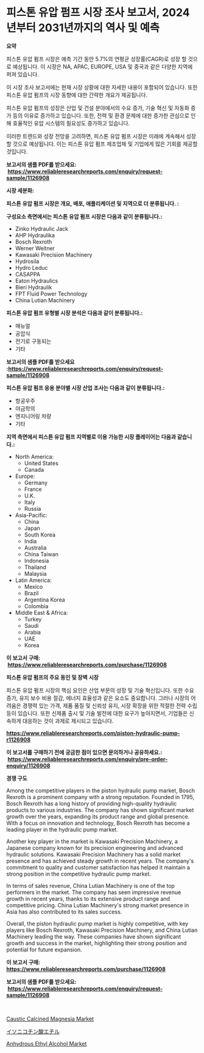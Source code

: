<p><h1>피스톤 유압 펌프 시장 조사 보고서, 2024년부터 2031년까지의 역사 및 예측</h1></p><p><strong>요약</strong></p>
<p><p>피스톤 유압 펌프 시장은 예측 기간 동안 5.7%의 연평균 성장률(CAGR)로 성장 할 것으로 예상됩니다. 이 시장은 NA, APAC, EUROPE, USA 및 중국과 같은 다양한 지역에 퍼져 있습니다.</p><p>이 시장 조사 보고서에는 현재 시장 상황에 대한 자세한 내용이 포함되어 있습니다. 또한 피스톤 유압 펌프의 시장 동향에 대한 간략한 개요가 제공됩니다.</p><p>피스톤 유압 펌프의 성장은 산업 및 건설 분야에서의 수요 증가, 기술 혁신 및 자동화 증가 등의 이유로 증가하고 있습니다. 또한, 전력 및 환경 문제에 대한 증가한 관심으로 인해 효율적인 유압 시스템의 필요성도 증가하고 있습니다.</p><p>이러한 트렌드와 성장 전망을 고려하면, 피스톤 유압 펌프 시장은 미래에 계속해서 성장할 것으로 예상됩니다. 이는 피스톤 유압 펌프 제조업체 및 기업에게 많은 기회를 제공할 것입니다.</p></p>
<p><strong>보고서의 샘플 PDF를 받으세요: &nbsp;<a href="https://www.reliableresearchreports.com/enquiry/request-sample/1126908">https://www.reliableresearchreports.com/enquiry/request-sample/1126908</a></strong></p>
<p><strong>시장 세분화:</strong></p>
<p><strong> 피스톤 유압 펌프 시장은 개요, 배포, 애플리케이션 및 지역으로 더 분류됩니다. :</strong></p>
<p><strong>구성요소 측면에서는 피스톤 유압 펌프 시장은 다음과 같이 분류됩니다.:</strong></p>
<p><ul><li>Zinko Hydraulic Jack</li><li>AHP Hydraulika</li><li>Bosch Rexroth</li><li>Werner Weitner</li><li>Kawasaki Precision Machinery</li><li>Hydrosila</li><li>Hydro Leduc</li><li>CASAPPA</li><li>Eaton Hydraulics</li><li>Bieri Hydraulik</li><li>FPT Fluid Power Technology</li><li>China Lutian Machinery</li></ul></p>
<p><strong> 피스톤 유압 펌프 유형별 시장 분석은 다음과 같이 분류됩니다.:</strong></p>
<p><ul><li>매뉴얼</li><li>공압식</li><li>전기로 구동되는</li><li>기타</li></ul></p>
<p><strong>보고서의 샘플 PDF를 받으세요 :<a href="https://www.reliableresearchreports.com/enquiry/request-sample/1126908">https://www.reliableresearchreports.com/enquiry/request-sample/1126908</a></strong></p>
<p><strong> 피스톤 유압 펌프 응용 분야별 시장 산업 조사는 다음과 같이 분류됩니다.:</strong></p>
<p><ul><li>항공우주</li><li>야금학의</li><li>엔지니어링 차량</li><li>기타</li></ul></p>
<p><strong>지역 측면에서 피스톤 유압 펌프 지역별로 이용 가능한 시장 플레이어는 다음과 같습니다.:</strong></p>
<p><ul>
    <li>
        North America:
        <ul>
            <li>United States</li>
            <li>Canada</li>
        </ul>
    </li>
    <li>
        Europe:
        <ul>
            <li>Germany</li>
            <li>France</li>
            <li>U.K.</li>
            <li>Italy</li>
            <li>Russia</li>
        </ul>
    </li>
    <li>
        Asia-Pacific:
        <ul>
            <li>China</li>
            <li>Japan</li>
            <li>South Korea</li>
            <li>India</li>
            <li>Australia</li>
            <li>China Taiwan</li>
            <li>Indonesia</li>
            <li>Thailand</li>
            <li>Malaysia</li>
        </ul>
    </li>
    <li>
        Latin America:
        <ul>
            <li>Mexico</li>
            <li>Brazil</li>
            <li>Argentina Korea</li>
            <li>Colombia</li>
        </ul>
    </li>
    <li>
        Middle East & Africa:
        <ul>
            <li>Turkey</li>
            <li>Saudi</li>
            <li>Arabia</li>
            <li>UAE</li>
            <li>Korea</li>
        </ul>
    </li>
    </ul></p>
<p><strong>이 보고서 구매: &nbsp;<a href="https://www.reliableresearchreports.com/purchase/1126908">https://www.reliableresearchreports.com/purchase/1126908</a></strong></p>
<p><strong>피스톤 유압 펌프의 주요 동인 및 장벽 시장</strong></p>
<p><p>피스톤 유압 펌프 시장의 핵심 요인은 산업 부문의 성장 및 기술 혁신입니다. 또한 수요 증가, 유지 보수 비용 절감, 에너지 효율성과 같은 요소도 중요합니다. 그러나 시장의 어려움은 경쟁력 있는 가격, 제품 품질 및 신뢰성 유지, 시장 확장을 위한 적절한 전략 수립 등이 있습니다. 또한 신제품 출시 및 기술 발전에 대한 요구가 높아지면서, 기업들은 신속하게 대응하는 것이 과제로 제시되고 있습니다.</p></p>
<p><strong><a href="https://www.reliableresearchreports.com/piston-hydraulic-pump-r1126908">https://www.reliableresearchreports.com/piston-hydraulic-pump-r1126908</a></strong></p>
<p><strong>이 보고서를 구매하기 전에 궁금한 점이 있으면 문의하거나 공유하세요.: &nbsp;<a href="https://www.reliableresearchreports.com/enquiry/pre-order-enquiry/1126908">https://www.reliableresearchreports.com/enquiry/pre-order-enquiry/1126908</a></strong></p>
<p><strong>경쟁 구도</strong></p>
<p><p>Among the competitive players in the piston hydraulic pump market, Bosch Rexroth is a prominent company with a strong reputation. Founded in 1795, Bosch Rexroth has a long history of providing high-quality hydraulic products to various industries. The company has shown significant market growth over the years, expanding its product range and global presence. With a focus on innovation and technology, Bosch Rexroth has become a leading player in the hydraulic pump market.</p><p>Another key player in the market is Kawasaki Precision Machinery, a Japanese company known for its precision engineering and advanced hydraulic solutions. Kawasaki Precision Machinery has a solid market presence and has achieved steady growth in recent years. The company's commitment to quality and customer satisfaction has helped it maintain a strong position in the competitive hydraulic pump market.</p><p>In terms of sales revenue, China Lutian Machinery is one of the top performers in the market. The company has seen impressive revenue growth in recent years, thanks to its extensive product range and competitive pricing. China Lutian Machinery's strong market presence in Asia has also contributed to its sales success.</p><p>Overall, the piston hydraulic pump market is highly competitive, with key players like Bosch Rexroth, Kawasaki Precision Machinery, and China Lutian Machinery leading the way. These companies have shown significant growth and success in the market, highlighting their strong position and potential for future expansion.</p></p>
<p><strong>이 보고서 구매: &nbsp; <a href="https://www.reliableresearchreports.com/purchase/1126908">https://www.reliableresearchreports.com/purchase/1126908</a></strong></p>
<p><strong>보고서의 샘플 PDF를 받으세요: &nbsp;<a href="https://www.reliableresearchreports.com/enquiry/request-sample/1126908">https://www.reliableresearchreports.com/enquiry/request-sample/1126908</a></strong><strong></strong></p>
<p>&nbsp;</p>
<p><p><a href="https://www.linkedin.com/pulse/caustic-calcined-magnesia-market-share-amp-new-trends-analysis-0owyc?trackingId=WyPlx7XWwSJm3lLToYS0uQ%3D%3D">Caustic Calcined Magnesia Market</a></p><p><a href="https://github.com/EmoryYundt1935/Market-Research-Report-List-1/blob/main/771033226696.md">イソニコチン酸エチル</a></p><p><a href="https://www.linkedin.com/pulse/anhydrous-ethyl-alcohol-market-goal-estimating-size-future-m6a9c?trackingId=V2ZGPJ9JmNcfCkSm0qv5%2Fg%3D%3D">Anhydrous Ethyl Alcohol Market</a></p></p>